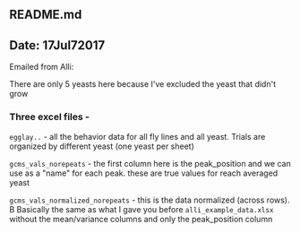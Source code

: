 ## README.md
## Date: 17Jul72017

Emailed from Alli:

There are only 5 yeasts here because I've excluded the yeast that didn't grow 

### Three excel files -

`egglay..` - all the behavior data for all fly lines and all yeast. Trials are organized by different yeast (one yeast per sheet)

`gcms_vals_norepeats` - the first column here is the peak_position and we can use as a "name" for each peak. these are true values for reach averaged yeast

`gcms_vals_normalized_norepeats` - this is the data normalized (across rows). B Basically the same as what I gave you before `alli_example_data.xlsx` without the mean/variance columns and only the peak_position column